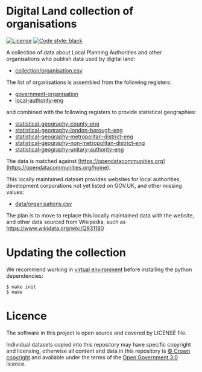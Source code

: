 # Digital Land collection of organisations

[![License](https://img.shields.io/github/license/mashape/apistatus.svg)](https://github.com/psd/openregister/blob/master/LICENSE)
[![Code style: black](https://img.shields.io/badge/code%20style-black-000000.svg)](https://black.readthedocs.io/en/stable/)

A collection of data about Local Planning Authorities and other organisations who publish data used by digital land:

* [collection/organisation.csv](collection/organisation.csv)

The list of organisations is assembled from the following registers:

* [government-organisation](https://government-organisation.register.gov.uk)
* [local-authority-eng](https://local-authority-eng.register.gov.uk)

and combined with the following registers to provide statistical geographies:

* [statistical-geography-county-eng](https://statistical-geography-county-eng.register.gov.uk)
* [statistical-geography-london-borough-eng](https://statistical-geography-london-borough-eng.register.gov.uk)
* [statistical-geography-metropolitan-district-eng](https://statistical-geography-metropolitan-district-eng.register.gov.uk)
* [statistical-geography-non-metropolitan-district-eng](https://statistical-geography-non-metropolitan-district-eng.register.gov.uk)
* [statistical-geography-unitary-authority-eng](https://statistical-geography-unitary-authority-eng.register.gov.uk)

The data is matched against [https://opendatacommunities.org](https://opendatacommunities.org/home).

This locally maintained dataset provides websites for local authorities, development corporations not yet listed on GOV.UK, and other missing values:

* [data/organisations.csv](data/organisations.csv)

The plan is to move to replace this locally maintained data with the website, and other data sourced from Wikipedia, such as https://www.wikidata.org/wiki/Q931180

# Updating the collection

We recommend working in [virtual environment](http://docs.python-guide.org/en/latest/dev/virtualenvs/) before installing the python dependencies:

    $ make init
    $ make

# Licence

The software in this project is open source and covered by LICENSE file.

Individual datasets copied into this repository may have specific copyright and licensing, otherwise all content and data in this repository is
[© Crown copyright](http://www.nationalarchives.gov.uk/information-management/re-using-public-sector-information/copyright-and-re-use/crown-copyright/)
and available under the terms of the [Open Government 3.0](https://www.nationalarchives.gov.uk/doc/open-government-licence/version/3/) licence.
